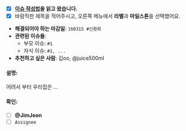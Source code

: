 - [X] **[이슈 작성법](../wiki/Issues-규칙)을 읽고 왔습니다.**
- [X] 바람직한 제목을 적어주시고, 오른쪽 메뉴에서 **라벨**과 **마일스톤**을 선택했어요.

- **해결되어야 하는 마감일**:  `160315 #신환회`
- **관련된 이슈들**:
    - 부모 이슈:   `#1`
    - 자식 이슈:   `#1, ...`
- **추천하고 싶은 사람**:  김oo, @juice500ml

#### 설명:

어려서 부터 우리집은 ... 



#### 확인:
- [ ] **@JimJeon**
- [ ] `Assignee`
